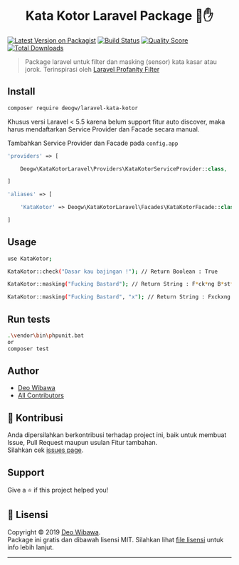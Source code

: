 <h1 align="center">Kata Kotor Laravel Package 🚫✋</h1>
<p>

  [![Latest Version on Packagist](https://img.shields.io/packagist/v/deogw/laravel-kata-kotor.svg?style=flat-square)](https://packagist.org/packages/deogw/laravel-kata-kotor)
  [![Build Status](https://img.shields.io/travis/deogw/laravel-kata-kotor/master.svg?style=flat-square)](https://travis-ci.org/deogw/laravel-kata-kotor)
  [![Quality Score](https://img.shields.io/scrutinizer/g/deogw/laravel-kata-kotor.svg?style=flat-square)](https://scrutinizer-ci.com/g/deogw/laravel-kata-kotor)
  [![Total Downloads](https://img.shields.io/packagist/dt/deogw/laravel-kata-kotor.svg?style=flat-square)](https://packagist.org/packages/deogw/laravel-kata-kotor)

</p>

> Package laravel untuk filter dan masking (sensor) kata kasar atau jorok. Terinspirasi oleh [Laravel Profanity Filter](https://github.com/Askedio/laravel-profanity-filter)

## Install

```sh
composer require deogw/laravel-kata-kotor
```

Khusus versi Laravel < 5.5 karena belum support fitur auto discover, maka harus mendaftarkan Service Provider dan Facade secara manual.

Tambahkan Service Provider dan Facade pada `config.app`

``` php
'providers' => [

    Deogw\KataKotorLaravel\Providers\KataKotorServiceProvider::class,

]
```

``` php
'aliases' => [

    'KataKotor' => Deogw\KataKotorLaravel\Facades\KataKotorFacade::class,

]
```


## Usage

```sh
use KataKotor;

KataKotor::check("Dasar kau bajingan !"); // Return Boolean : True

KataKotor::masking("Fucking Bastard"); // Return String : F*ck*ng B*st*rd

KataKotor::masking("Fucking Bastard", "x"); // Return String : Fxckxng Bxstxrd
```

## Run tests

```sh
.\vendor\bin\phpunit.bat
or
composer test
```

## Author

- [Deo Wibawa](https://github.com/deogw)
- [All Contributors](../../contributors)

## 🤝 Kontribusi
Anda dipersilahkan berkontribusi terhadap project ini, baik untuk membuat Issue, Pull Request maupun usulan Fitur tambahan.
<br />Silahkan cek [issues page](../../issues).

## Support

Give a ⭐️ if this project helped you!

## 📝 Lisensi

Copyright © 2019 [Deo Wibawa](https://github.com/deogw).<br />
Package ini gratis dan dibawah lisensi MIT. Silahkan lihat [file lisensi](LICENSE.md) untuk info lebih lanjut.

***

